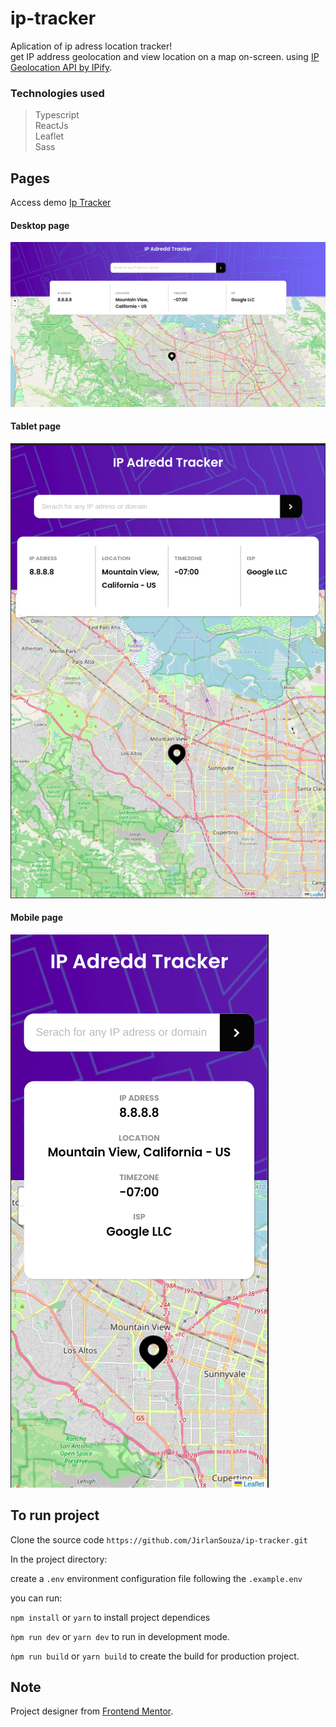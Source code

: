 # ip-tracker

Aplication of ip adress location tracker!  
get IP address geolocation and view location on a map on-screen.
using [IP Geolocation API by IPify](https://geo.ipify.org).

### Technologies used

> Typescript  
> ReactJs  
> Leaflet  
> Sass

## Pages

Access demo [Ip Tracker](https://ip-adress-tracker-location.netlify.app/)

#### Desktop page

![home](./screenshots/desktop_page.png?raw=true)

#### Tablet page

![posts](./screenshots/tablet_page.png?raw=true)

#### Mobile page

![posts](./screenshots/mobile_page.png?raw=true)

## To run project

Clone the source code `https://github.com/JirlanSouza/ip-tracker.git`

In the project directory:

create a `.env` environment configuration file following the `.example.env`

you can run:

`npm install` or `yarn` to install project dependices

`ǹpm run dev` or `yarn dev` to run in development mode.

`ǹpm run build` or `yarn build` to create the build for production project.

## Note

Project designer from [Frontend Mentor](https://www.frontendmentor.io/).
